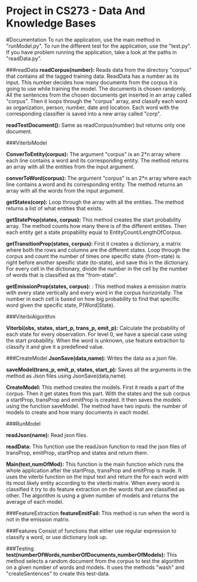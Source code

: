 Project in CS273 - Data And Knowledge Bases
=====================

#Documentation
To run the application, use the main method in "runModel.py". 
To run the different test for the application, use the "test.py". 
If you have problem running the application, take a look at the paths in "readData.py". 

###readData
**readCorpus(number):** Reads data from the directory "corpus" that contains all the tagged training data. ReadData has a number as its input. This number decides how many documents from the corpus it is going to use while training the model. The documents is chosen randomly. All the sentences from the chosen documents get inserted in an array called "corpus". Then it loops through the "corpus" array, and classify each word as organization, person, number, date and location. Each word with the corresponding classifier is saved into a new array called "corp".

**readTestDocument():**
Same as readCorpus(number) but returns only one document.


###ViterbiModel

**ConverToEntity(corpus):** The argument "corpus" is an 2*n array where each line contains a word and its corresponding entity. The method returns an array with all the entities from the input argument.

**converToWord(corpus):** The argument "corpus" is an 2*n array where each line contains a word and its corresponding entity. The method returns an array with all the words from the input argument. 

**getStates(corp):** Loop through the array with all the entities. The method returns a list of what entities that exists.  

**getStateProp(states, corpus):** This method creates the start probability array. The method counts how many there is of the different entities. Then each entity get a state propability equal to EntityCount/LengthOfCorpus. 

**getTransitionProp(states, corpus):** First it creates a dictionary, a matrix where both the rows and columns are the different states. Loop through the corpus and count the number of times one specific state (from-state) is right before another spesific state (to-state), and save this in the dictionary. For every cell in the dictionary, divide the number in the cell by the number of words that is classified as the "from-state".

**getEmissionProp(states, corpus):** : This method makes a emission matrix with every state vertically and every word in the corpus horizontally. The number in each cell is based on how big probability to find that specific word given the specific state, P(Word|State). 


###ViterbiAlgorithm

**Viterbi(obs, states, start_p, trans_p, emit_p):** Calculate the probability of each state for every observation. For level 0, we have a special case using the start probability.
When the word is unknown, use feature extraction to classify it and give it a predefined value. 

###CreateModel
**JsonSave(data,name):** Writes the data as a json file.

**saveModel(trans_p, emit_p, states, start_p):** Saves all the arguments in the method as Json files using JsonSave(data,name).

**CreateModel:** This method creates the models. First it reads a part of the corpus. Then it get states from this part. With the states and the sub corpus a startProp, transProp and emitProp is created. It then saves the models using the function saveModel. The method have two inputs: the number of models to create and how many documents in each model.

###RunModel

**readJson(name):** Read json files.  

**readData:** This function use the readJson function to read the json files of transProp, emitProp, startProp and states and return them. 

**Main(text,numOfMod):** This function is the main function which runs the whole application after the startProp, transProp and emitProp is made. It uses the viterbi function on the input text and return the for each word with its most likely entity according to the viterbi matrix. When every word is classified it try to do feature extraction on the words that are classified as other. The algorithm is using a given number of models and returns the average of each model.

###FeatureExtraction
**featureEmitFail:** This method is run when the word is not in the emission matrix. 

###Features
Consist of functions that either use regular expression to classify a word, or use dictionary look up.  

###Testing
**test(numberOfWords,numberOfDocuments,numberOfModels):** This method selects a random document from the corpus to test the algorithm on a given number of words and models. It uses the methods "wash" and "createSentences" to create this test-data. 


